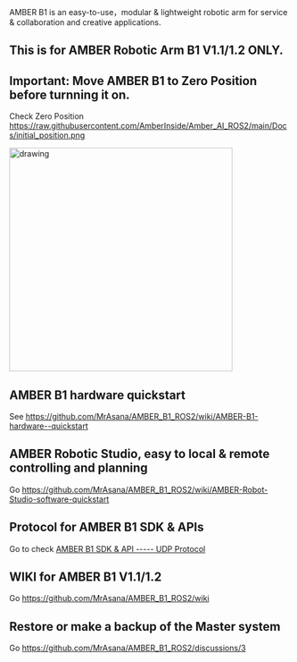 AMBER B1 is an easy-to-use，modular & lightweight robotic arm for service & collaboration and creative applications.

## This is for AMBER Robotic Arm B1 V1.1/1.2 ONLY. 
## Important: Move AMBER B1 to Zero Position before turnning it on.
Check Zero Position https://raw.githubusercontent.com/AmberInside/Amber_AI_ROS2/main/Docs/initial_position.png

<!--![AMBER B1](https://github.com/MrAsana/AMBER_B1_ROS2/blob/main/docs/imgs/AMBER-LOGO.jpg)-->
<img src="https://github.com/MrAsana/AMBER_B1_ROS2/blob/main/docs/imgs/AMBER-LOGO.jpg" alt="drawing" width="400"/>

## AMBER B1 hardware quickstart

See https://github.com/MrAsana/AMBER_B1_ROS2/wiki/AMBER-B1-hardware--quickstart

## AMBER Robotic Studio, easy to local & remote controlling and planning

Go https://github.com/MrAsana/AMBER_B1_ROS2/wiki/AMBER-Robot-Studio-software-quickstart

## Protocol for AMBER B1 SDK & APIs

Go to check [AMBER B1 SDK & API ----- UDP Protocol](https://github.com/MrAsana/UDP-Protocol-API)

## WIKI for AMBER B1 V1.1/1.2
Go https://github.com/MrAsana/AMBER_B1_ROS2/wiki

## Restore or make a backup of the Master system
Go https://github.com/MrAsana/AMBER_B1_ROS2/discussions/3
